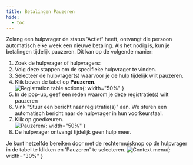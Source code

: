 ```yaml
---
title: Betalingen Pauzeren
hide:
  - toc
---
```


Zolang een hulpvrager de status 'Actief' heeft, ontvangt die persoon automatisch elke week een nieuwe betaling. Als het nodig is, kun je betalingen tijdelijk pauzeren. Dit kan op de volgende manier:

1. Zoek de hulpvrager of hulpvragers:
2. Volg deze stappen om de specifieke hulpvrager te vinden.
3. Selecteer de hulpvrager(s) waarvoor je de hulp tijdelijk wilt pauzeren.
4. Klik boven de tabel op **Pauzeren**. </br>
   ![Registration table actions](../assets/img/nlrc/nl/registrationActions.png){: width="50%" }
5. In de pop-up, geef een reden waarom je deze registratie(s) wilt pauzeren
6. Vink "Stuur een bericht naar registratie(s)" aan. We sturen een automatisch bericht naar de hulpvrager in hun voorkeurstaal.
7. Klik op goedkeuren. </br>
   ![Pauzeren](../assets/img/nlrc/nl/pauseMessage.png){: width="50%" }
8. De hulpvrager ontvangt tijdelijk geen hulp meer.

Je kunt hetzelfde bereiken door met de rechtermuisknop op de hulpvrager in de tabel te klikken en 'Pauzeren' te selecteren.
![Context menu](../assets/img/nlrc/nl/registrationContextMenu.png){: width="30%" }
